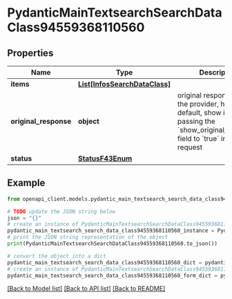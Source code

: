 # PydanticMainTextsearchSearchDataClass94559368110560


## Properties

Name | Type | Description | Notes
------------ | ------------- | ------------- | -------------
**items** | [**List[InfosSearchDataClass]**](InfosSearchDataClass.md) |  | [optional] 
**original_response** | **object** | original response sent by the provider, hidden by default, show it by passing the &#x60;show_original_response&#x60; field to &#x60;true&#x60; in your request | [optional] 
**status** | [**StatusF43Enum**](StatusF43Enum.md) |  | 

## Example

```python
from openapi_client.models.pydantic_main_textsearch_search_data_class94559368110560 import PydanticMainTextsearchSearchDataClass94559368110560

# TODO update the JSON string below
json = "{}"
# create an instance of PydanticMainTextsearchSearchDataClass94559368110560 from a JSON string
pydantic_main_textsearch_search_data_class94559368110560_instance = PydanticMainTextsearchSearchDataClass94559368110560.from_json(json)
# print the JSON string representation of the object
print(PydanticMainTextsearchSearchDataClass94559368110560.to_json())

# convert the object into a dict
pydantic_main_textsearch_search_data_class94559368110560_dict = pydantic_main_textsearch_search_data_class94559368110560_instance.to_dict()
# create an instance of PydanticMainTextsearchSearchDataClass94559368110560 from a dict
pydantic_main_textsearch_search_data_class94559368110560_form_dict = pydantic_main_textsearch_search_data_class94559368110560.from_dict(pydantic_main_textsearch_search_data_class94559368110560_dict)
```
[[Back to Model list]](../README.md#documentation-for-models) [[Back to API list]](../README.md#documentation-for-api-endpoints) [[Back to README]](../README.md)


